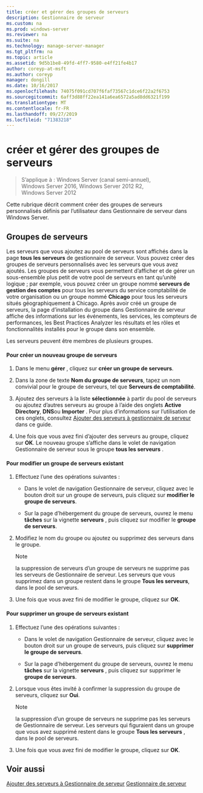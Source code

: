 ```yaml
---
title: créer et gérer des groupes de serveurs
description: Gestionnaire de serveur
ms.custom: na
ms.prod: windows-server
ms.reviewer: na
ms.suite: na
ms.technology: manage-server-manager
ms.tgt_pltfrm: na
ms.topic: article
ms.assetid: 9d5b1be8-49fd-4ff7-9580-e4ff21fe4b17
author: coreyp-at-msft
ms.author: coreyp
manager: dongill
ms.date: 10/16/2017
ms.openlocfilehash: 74075f091cd707f6faf73567c1dce6f22a2f6753
ms.sourcegitcommit: 6aff3d88ff22ea141a6ea6572a5ad8dd6321f199
ms.translationtype: MT
ms.contentlocale: fr-FR
ms.lasthandoff: 09/27/2019
ms.locfileid: "71383218"
---
```

# <a name="create-and-manage-server-groups"></a>créer et gérer des groupes de serveurs

>S’applique à : Windows Server (canal semi-annuel), Windows Server 2016, Windows Server 2012 R2, Windows Server 2012

Cette rubrique décrit comment créer des groupes de serveurs personnalisés définis par l’utilisateur dans Gestionnaire de serveur dans Windows Server.

## <a name="BKMK_groups"></a>Groupes de serveurs
Les serveurs que vous ajoutez au pool de serveurs sont affichés dans la page **tous les serveurs** de gestionnaire de serveur. Vous pouvez créer des groupes de serveurs personnalisés avec les serveurs que vous avez ajoutés. Les groupes de serveurs vous permettent d’afficher et de gérer un sous-ensemble plus petit de votre pool de serveurs en tant qu’unité logique ; par exemple, vous pouvez créer un groupe nommé **serveurs de gestion des comptes** pour tous les serveurs du service comptabilité de votre organisation ou un groupe nommé **Chicago** pour tous les serveurs situés géographiquement à Chicago. Après avoir créé un groupe de serveurs, la page d’installation du groupe dans Gestionnaire de serveur affiche des informations sur les événements, les services, les compteurs de performances, les Best Practices Analyzer les résultats et les rôles et fonctionnalités installés pour le groupe dans son ensemble.

Les serveurs peuvent être membres de plusieurs groupes.

#### <a name="to-create-a-new-server-group"></a>Pour créer un nouveau groupe de serveurs

1.  Dans le menu **gérer** , cliquez sur **créer un groupe de serveurs**.

2.  Dans la zone de texte **Nom du groupe de serveurs**, tapez un nom convivial pour le groupe de serveurs, tel que **Serveurs de comptabilité**.

3.  Ajoutez des serveurs à la liste **sélectionnée** à partir du pool de serveurs ou ajoutez d’autres serveurs au groupe à l’aide des onglets **Active Directory**, **DNS**ou **Importer** . Pour plus d’informations sur l’utilisation de ces onglets, consultez [Ajouter des serveurs à gestionnaire de serveur](add-servers-to-server-manager.md) dans ce guide.

4.  Une fois que vous avez fini d’ajouter des serveurs au groupe, cliquez sur **OK**. Le nouveau groupe s’affiche dans le volet de navigation Gestionnaire de serveur sous le groupe **tous les serveurs** .

#### <a name="to-edit-an-existing-server-group"></a>Pour modifier un groupe de serveurs existant

1.  Effectuez l’une des opérations suivantes :

    -   Dans le volet de navigation Gestionnaire de serveur, cliquez avec le bouton droit sur un groupe de serveurs, puis cliquez sur **modifier le groupe de serveurs**.

    -   Sur la page d’hébergement du groupe de serveurs, ouvrez le menu **tâches** sur la vignette **serveurs** , puis cliquez sur modifier le **groupe de serveurs**.

2.  Modifiez le nom du groupe ou ajoutez ou supprimez des serveurs dans le groupe.

    > [!NOTE]
    > la suppression de serveurs d’un groupe de serveurs ne supprime pas les serveurs de Gestionnaire de serveur. Les serveurs que vous supprimez dans un groupe restent dans le groupe **Tous les serveurs**, dans le pool de serveurs.

3.  Une fois que vous avez fini de modifier le groupe, cliquez sur **OK**.

#### <a name="to-delete-an-existing-server-group"></a>Pour supprimer un groupe de serveurs existant

1.  Effectuez l’une des opérations suivantes :

    -   Dans le volet de navigation Gestionnaire de serveur, cliquez avec le bouton droit sur un groupe de serveurs, puis cliquez sur **supprimer le groupe de serveurs**.

    -   Sur la page d’hébergement du groupe de serveurs, ouvrez le menu **tâches** sur la vignette **serveurs** , puis cliquez sur supprimer le **groupe de serveurs**.

2.  Lorsque vous êtes invité à confirmer la suppression du groupe de serveurs, cliquez sur **Oui**.

    > [!NOTE]
    > la suppression d’un groupe de serveurs ne supprime pas les serveurs de Gestionnaire de serveur. Les serveurs qui figuraient dans un groupe que vous avez supprimé restent dans le groupe **Tous les serveurs** , dans le pool de serveurs.

3.  Une fois que vous avez fini de modifier le groupe, cliquez sur **OK**.

## <a name="see-also"></a>Voir aussi
[Ajouter des serveurs à Gestionnaire de serveur](add-servers-to-server-manager.md)
[Gestionnaire de serveur](server-manager.md)



